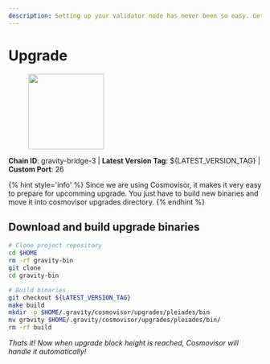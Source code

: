 ```yaml
---
description: Setting up your validator node has never been so easy. Get your validator running in minutes by following step by step instructions.
---
```


# Upgrade

<figure><img src="https://raw.githubusercontent.com/kj89/testnet_manuals/main/pingpub/logos/gravitybridge.png" width="150" alt=""><figcaption></figcaption></figure>

**Chain ID**: gravity-bridge-3 | **Latest Version Tag**: ${LATEST_VERSION_TAG} | **Custom Port**: 26

{% hint style='info' %}
Since we are using Cosmovisor, it makes it very easy to prepare for upcomming upgrade.
You just have to build new binaries and move it into cosmovisor upgrades directory.
{% endhint %}

## Download and build upgrade binaries

```bash
# Clone project repository
cd $HOME
rm -rf gravity-bin
git clone 
cd gravity-bin

# Build binaries
git checkout ${LATEST_VERSION_TAG}
make build
mkdir -p $HOME/.gravity/cosmovisor/upgrades/pleiades/bin
mv gravity $HOME/.gravity/cosmovisor/upgrades/pleiades/bin/
rm -rf build
```

*Thats it! Now when upgrade block height is reached, Cosmovisor will handle it automatically!*
